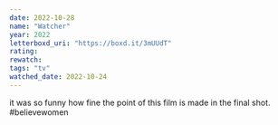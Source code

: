 ```yaml
---
date: 2022-10-28
name: "Watcher"
year: 2022
letterboxd_uri: "https://boxd.it/3mUUdT"
rating: 
rewatch: 
tags: "tv"
watched_date: 2022-10-24
---
```


it was so funny how fine the point of this film is made in the final shot. #believewomen
